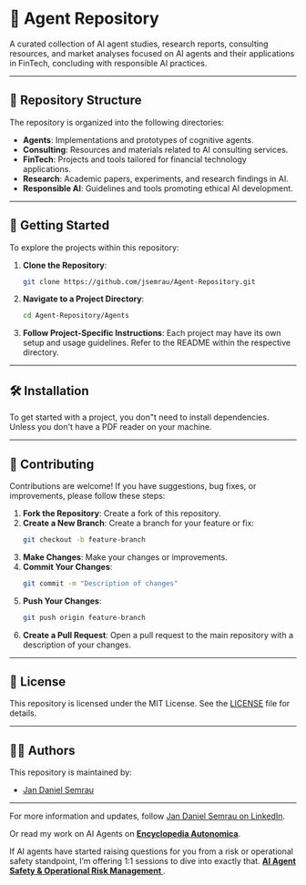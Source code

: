 
# 🧠 Agent Repository

A curated collection of AI agent studies, research reports, consulting resources, and market analyses focused on AI agents and their applications in FinTech, concluding with responsible AI practices.


---

## 📁 Repository Structure

The repository is organized into the following directories:

- **Agents**: Implementations and prototypes of cognitive agents.
- **Consulting**: Resources and materials related to AI consulting services.
- **FinTech**: Projects and tools tailored for financial technology applications.
- **Research**: Academic papers, experiments, and research findings in AI.
- **Responsible AI**: Guidelines and tools promoting ethical AI development.

---

## 🚀 Getting Started

To explore the projects within this repository:

1. **Clone the Repository**:
   ```bash
   git clone https://github.com/jsemrau/Agent-Repository.git
   ```

2. **Navigate to a Project Directory**:
   ```bash
   cd Agent-Repository/Agents
   ```

3. **Follow Project-Specific Instructions**:
   Each project may have its own setup and usage guidelines. Refer to the README within the respective directory.

---

## 🛠 Installation

To get started with a project, you don"t need to install dependencies.
Unless you don't have a PDF reader on your machine.


---

## 🤝 Contributing

Contributions are welcome! If you have suggestions, bug fixes, or improvements, please follow these steps:

1. **Fork the Repository**: Create a fork of this repository.
2. **Create a New Branch**: Create a branch for your feature or fix:
   ```bash
   git checkout -b feature-branch
   ```
3. **Make Changes**: Make your changes or improvements.
4. **Commit Your Changes**:
   ```bash
   git commit -m "Description of changes"
   ```
5. **Push Your Changes**:
   ```bash
   git push origin feature-branch
   ```
6. **Create a Pull Request**: Open a pull request to the main repository with a description of your changes.

---

## 📄 License

This repository is licensed under the MIT License. See the [LICENSE](LICENSE) file for details.

---

## 🧑‍💻 Authors

This repository is maintained by:

- [Jan Daniel Semrau](https://github.com/jsemrau)

---

For more information and updates, follow [Jan Daniel Semrau on LinkedIn](https://www.linkedin.com/in/jandsemrau/).

Or read my work on AI Agents on **[Encyclopedia Autonomica](https://jdsemrau.substack.com)**.

If AI agents have started raising questions for you from a risk or operational safety standpoint, I’m offering 1:1 sessions to dive into exactly that. **[AI Agent Safety & Operational Risk Management ](https://mentorcruise.com/sessions/ai-agent-safety-operation-jan-daniel-sem1318/book/12858/)**.

